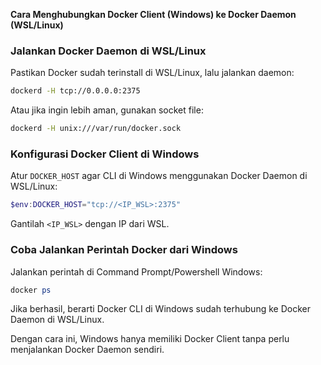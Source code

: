 **Cara Menghubungkan Docker Client (Windows) ke Docker Daemon (WSL/Linux)**

### Jalankan Docker Daemon di WSL/Linux
Pastikan Docker sudah terinstall di WSL/Linux, lalu jalankan daemon:

```sh
dockerd -H tcp://0.0.0.0:2375
```

Atau jika ingin lebih aman, gunakan socket file:

```sh
dockerd -H unix:///var/run/docker.sock
```

### Konfigurasi Docker Client di Windows
Atur `DOCKER_HOST` agar CLI di Windows menggunakan Docker Daemon di WSL/Linux:

```powershell
$env:DOCKER_HOST="tcp://<IP_WSL>:2375"
```

Gantilah `<IP_WSL>` dengan IP dari WSL.

### Coba Jalankan Perintah Docker dari Windows
Jalankan perintah di Command Prompt/Powershell Windows:

```powershell
docker ps
```

Jika berhasil, berarti Docker CLI di Windows sudah terhubung ke Docker Daemon di WSL/Linux.

Dengan cara ini, Windows hanya memiliki Docker Client tanpa perlu menjalankan Docker Daemon sendiri.